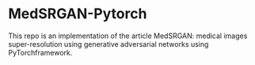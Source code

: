 # MedSRGAN-Pytorch
This repo is an implementation of the article MedSRGAN: medical images super-resolution using generative adversarial networks using PyTorchframework.
